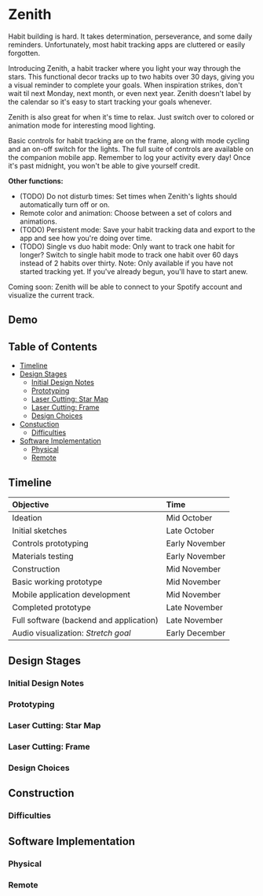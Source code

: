 # Zenith

Habit building is hard. It takes determination, perseverance, and some daily reminders. Unfortunately, most habit tracking apps are cluttered or easily forgotten. 

Introducing Zenith, a habit tracker where you light your way through the stars. This functional decor tracks up to two habits over 30 days, giving you a visual reminder to complete your goals. When inspiration strikes, don't wait til next Monday, next month, or even next year. Zenith doesn't label by the calendar so it's easy to start tracking your goals whenever. 

Zenith is also great for when it's time to relax. Just switch over to colored or animation mode for interesting mood lighting. 

Basic controls for habit tracking are on the frame, along with mode cycling and an on-off switch for the lights. The full suite of controls are available on the companion mobile app. Remember to log your activity every day! Once it's past midnight, you won't be able to give yourself credit. 

**Other functions:**
- (TODO) Do not disturb times: Set times when Zenith's lights should automatically turn off or on.
- Remote color and animation: Choose between a set of colors and animations.
- (TODO) Persistent mode: Save your habit tracking data and export to the app and see how you're doing over time.
- (TODO) Single vs duo habit mode: Only want to track one habit for longer? Switch to single habit mode to track one habit over 60 days instead of 2 habits over thirty. Note: Only available if you have not started tracking yet. If you've already begun, you'll have to start anew.

Coming soon: Zenith will be able to connect to your Spotify account and visualize the current track.

## Demo

## Table of Contents
- [Timeline](#timeline)
- [Design Stages](#design-stages)
    - [Initial Design Notes](#initial-design-notes)
    - [Prototyping](#prototyping)
    - [Laser Cutting: Star Map](#laser-cutting-star-map)
    - [Laser Cutting: Frame](#laser-cutting-frame)
    - [Design Choices](#design-choices)
- [Constuction](#construction)
    - [Difficulties](#difficulties)
- [Software Implementation](#software-implementation)
    - [Physical](#physical)
    - [Remote](#remote)

## Timeline

| Objective | Time |
| :--------- | :----- |
| Ideation | Mid October |
| Initial sketches | Late October |
| Controls prototyping | Early November
| Materials testing | Early November
| Construction | Mid November
| Basic working prototype | Mid November
| Mobile application development | Mid November
| Completed prototype | Late November
| Full software (backend and application) | Late November
| Audio visualization: *Stretch goal* | Early December


## Design Stages
### Initial Design Notes
### Prototyping
### Laser Cutting: Star Map
### Laser Cutting: Frame
### Design Choices


## Construction
### Difficulties

## Software Implementation
### Physical
### Remote
